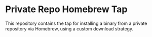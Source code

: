 # Private Repo Homebrew Tap

This repository contains the tap for installing a binary from a private repository via Homebrew, using a custom download strategy.
